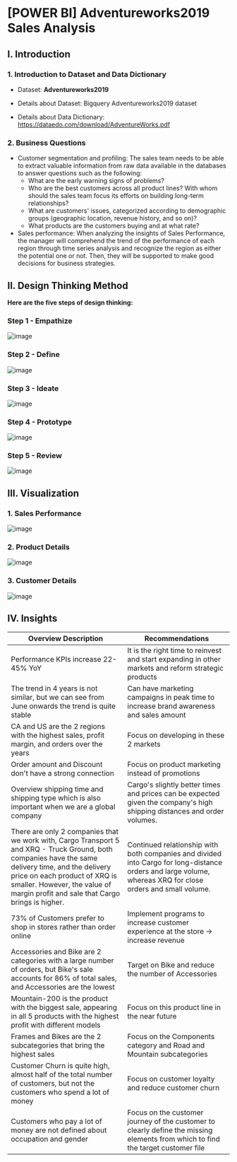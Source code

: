 # [POWER BI] Adventureworks2019 Sales Analysis 
## I. Introduction
### 1. Introduction to Dataset and Data Dictionary
* Dataset: **Adventureworks2019**
- Details about Dataset: Bigquery Adventureworks2019 dataset

- Details about Data Dictionary: https://dataedo.com/download/AdventureWorks.pdf
### 2. Business Questions
-	Customer segmentation and profiling: The sales team needs to be able to extract valuable information from raw data available in the databases to answer questions such as the following:
    - What are the early warning signs of problems?
    - Who are the best customers across all product lines? With whom should the sales team focus its efforts on building long-term relationships?
    - What are customers' issues, categorized according to demographic groups (geographic location, revenue history, and so on)?
    - What products are the customers buying and at what rate? 
- Sales performance: When analyzing the insights of Sales Performance, the manager will comprehend the trend of the performance of each region through time series analysis and recognize the region as either the potential one or not. Then, they will be supported to make good decisions for business strategies.
## II. Design Thinking Method
**Here are the five steps of design thinking:**
### Step 1 - Empathize
![image](https://github.com/KayzDo/SQL-Code/assets/141127437/34a93211-24ee-4e3f-9306-29fc1bd2ecc9)

### Step 2 - Define
![image](https://github.com/KayzDo/SQL-Code/assets/141127437/839fb59a-81ff-4f35-b9ea-3c46721ebd7b)

### Step 3 - Ideate
![image](https://github.com/KayzDo/SQL-Code/assets/141127437/6ca99331-19f0-4007-9064-b717ea04fae4)

### Step 4 - Prototype
![image](https://github.com/KayzDo/SQL-Code/assets/141127437/bee8dd87-1ebd-4766-91f2-ad932ebab581)

### Step 5 - Review
![image](https://github.com/KayzDo/SQL-Code/assets/141127437/ea3255d2-522b-4221-bdb0-0911eb393bff)

## III. Visualization
### 1. Sales Performance
![image](https://github.com/KayzDo/SQL-Code/assets/141127437/5fde4dc5-fcf5-49ab-8f0e-af33c2b66b2a)

### 2. Product Details
![image](https://github.com/KayzDo/SQL-Code/assets/141127437/08845f8a-8ee7-4fc4-8b1c-b9c90737f691)

### 3. Customer Details
![image](https://github.com/KayzDo/SQL-Code/assets/141127437/b9e2745e-eb4f-43d5-a194-e7e90ce30877)

## IV. Insights

| Overview Description                            | Recommendations                                                                                                 |
|--------------------------------------------------|------------------------------------------------------------------------------------------------------------------|
| Performance KPIs increase 22-45% YoY            | It is the right time to reinvest and start expanding in other markets and reform strategic products              |
| The trend in 4 years is not similar, but we can see from June onwards the trend is quite stable | Can have marketing campaigns in peak time to increase brand awareness and sales amount  |
| CA and US are the 2 regions with the highest sales, profit margin, and orders over the years | Focus on developing in these 2 markets |
| Order amount and Discount don't have a strong connection | Focus on product marketing instead of promotions |
| Overview shipping time and shipping type which is also important when we are a global company | Cargo's slightly better times and prices can be expected given the company's high shipping distances and order volumes. |
| There are only 2 companies that we work with, Cargo Transport 5 and XRQ - Truck Ground, both companies have the same delivery time, and the delivery price on each product of XRQ is smaller. However, the value of margin profit and sale that Cargo brings is higher. | Continued relationship with both companies and divided into Cargo for long-distance orders and large volume, whereas XRQ for close orders and small volume. |
| 73% of Customers prefer to shop in stores rather than order online | Implement programs to increase customer experience at the store -> increase revenue |
| Accessories and Bike are 2 categories with a large number of orders, but Bike's sale accounts for 86% of total sales, and Accessories are the lowest | Target on Bike and reduce the number of Accessories |
| Mountain-200 is the product with the biggest sale, appearing in all 5 products with the highest profit with different models | Focus on this product line in the near future |
| Frames and Bikes are the 2 subcategories that bring the highest sales | Focus on the Components category and Road and Mountain subcategories |
| Customer Churn is quite high, almost half of the total number of customers, but not the customers who spend a lot of money | Focus on customer loyalty and reduce customer churn |
| Customers who pay a lot of money are not defined about occupation and gender | Focus on the customer journey of the customer to clearly define the missing elements from which to find the target customer file |






